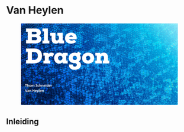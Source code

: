 # Van Heylen

<figure><img src="../.gitbook/assets/vakHeylen.png" alt=""><figcaption></figcaption></figure>

## Inleiding

